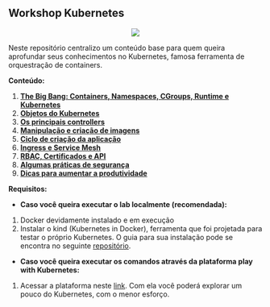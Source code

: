 ## Workshop Kubernetes


<p align="center">
  <img src="https://avatars.githubusercontent.com/u/13629408?s=200&v=4"/>
</p>

Neste repositório centralizo um conteúdo base para quem queira aprofundar seus conhecimentos no Kubernetes, famosa ferramenta de orquestração de containers.

**Conteúdo:**

01. [**The Big Bang: Containers, Namespaces, CGroups, Runtime e Kubernetes**](Content/origem/README.md)
02. [**Objetos do Kubernetes**](Content/metrics-server/README.md)
03. [**Os principais controllers**](Content/controllers/README.md)
04. [**Manipulação e criação de imagens**](Content/metrics-server/README.md)
05. [**Ciclo de criação da aplicação**](Content/metrics-server/README.md)
06. [**Ingress e Service Mesh**](Content/dashboard/README.md)
07. [**RBAC, Certificados e API**](Content/dashboard/README.md)
08. [**Algumas práticas de segurança**](Content/nginx-ingress-controller/README.md)
09. [**Dicas para aumentar a produtividade**](Content/dicas/README.md)

**Requisitos:**

- **Caso você queira executar o lab localmente (recomendada):**

01. Docker devidamente instalado e em execução
02. Instalar o kind (Kubernetes in Docker), ferramenta que foi projetada para testar o próprio Kubernetes. O guia para sua instalação pode se encontra no seguinte [repositório](https://github.com/lucasafonsokremer/k8s-dev-env-with-kind).

- **Caso você queira executar os comandos através da plataforma play with Kubernetes:**

01. Acessar a plataforma neste [link](https://labs.play-with-k8s.com). Com ela você poderá explorar um pouco do Kubernetes, com o menor esforço.
